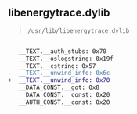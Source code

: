 ## libenergytrace.dylib

> `/usr/lib/libenergytrace.dylib`

```diff

   __TEXT.__auth_stubs: 0x70
   __TEXT.__oslogstring: 0x19f
   __TEXT.__cstring: 0x57
-  __TEXT.__unwind_info: 0x6c
+  __TEXT.__unwind_info: 0x70
   __DATA_CONST.__got: 0x8
   __DATA_CONST.__const: 0x20
   __AUTH_CONST.__const: 0x20

```
